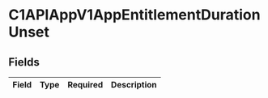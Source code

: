 # C1APIAppV1AppEntitlementDurationUnset


## Fields

| Field       | Type        | Required    | Description |
| ----------- | ----------- | ----------- | ----------- |